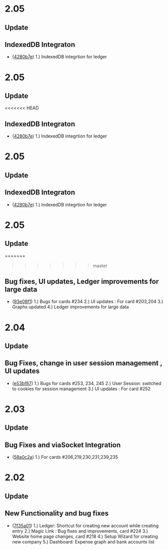 # 2.05

## Update

## IndexedDB Integraton

- ([4280b7e](https://github.com/Walkover-Web-Solution/Giddh-UI/commit/4280b7ec3f22e30d0ea8f0dd49ae6e5e825a7eed))
    1.) IndexedDB integrtion for ledger

# 2.05

## Update

<<<<<<< HEAD
## IndexedDB Integraton

- ([4280b7e](https://github.com/Walkover-Web-Solution/Giddh-UI/commit/4280b7ec3f22e30d0ea8f0dd49ae6e5e825a7eed))
    1.) IndexedDB integrtion for ledger

# 2.05

## Update

## IndexedDB Integraton

- ([4280b7e](https://github.com/Walkover-Web-Solution/Giddh-UI/commit/4280b7ec3f22e30d0ea8f0dd49ae6e5e825a7eed))
    1.) IndexedDB integrtion for ledger

# 2.05

## Update

=======
>>>>>>> master
## Bug fixes, UI updates, Ledger improvements for large data

- ([93e08f1](https://github.com/Walkover-Web-Solution/Giddh-UI/commit/93e08f1dfc37a2a3c93460d7814ec21300f2494e))
    1.) Bugs for cards #234
    2.) UI updates :  For card #203,204
    3.) Graphs updated
    4.) Ledger improvements for large data


# 2.04

## Update

## Bug Fixes, change in user session management , UI updates

- ([e53bf87](https://github.com/Walkover-Web-Solution/Giddh-UI/commit/e53bf876d98202c9dd8ba544d11ac01048f2a683))
    1.) Bugs for cards #253, 234, 245
   	2.) User Session: switched to cookies for session management
   	3.) UI updates :  For card #252

# 2.03

## Update

## Bug Fixes and viaSocket Integration

- ([58a0c2a](https://github.com/Walkover-Web-Solution/Giddh-UI/commit/58a0c2a4a927acca023e225490963c39697d3312))
    1.) For cards #206,219,230,231,239,235

# 2.02

## Update

## New Functionality and bug fixes 

- ([7f35a01](https://github.com/Walkover-Web-Solution/Giddh-UI/commit/7f35a01fa27e494095d39fc3ec0a8aed8d672044))
    1.) Ledger: Shortcut for creating new account while creating entry
    2.) Magic Link : Bug fixes and improvements, card #224
    3.) Website home page changes, card #218
    4.) Setup Wizard for creating new company
    5.) Dashboard: Expense graph and bank accounts list